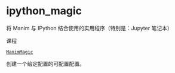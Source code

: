 # ipython_magic

将 Manim 与 IPython 结合使用的实用程序（特别是：Jupyter 笔记本）

课程

[`ManimMagic`]()

创建一个给定配置的可配置配置。
